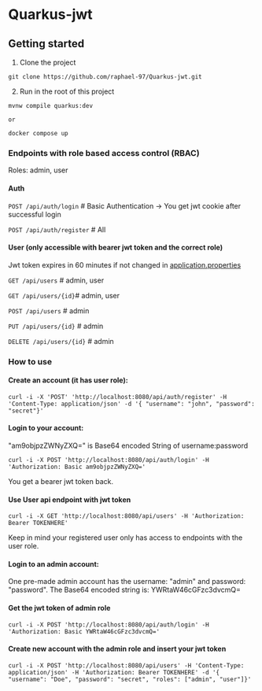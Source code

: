# Quarkus-jwt

## Getting started
1. Clone the project
```
git clone https://github.com/raphael-97/Quarkus-jwt.git
```

2. Run in the root of this project
```
mvnw compile quarkus:dev

or 

docker compose up
```


### Endpoints with role based access control (RBAC)

Roles: admin, user

#### Auth

`POST /api/auth/login` # Basic Authentication -> You get jwt cookie after successful login

`POST /api/auth/register` # All

#### User (only accessible with bearer jwt token and the correct role)

Jwt token expires in 60 minutes if not changed in [application.properties](https://github.com/raphael-97/Quarkus-jwt/blob/main/src/main/resources/application.properties)

`GET /api/users` # admin, user

`GET /api/users/{id}`# admin, user

`POST /api/users` # admin

`PUT /api/users/{id}` # admin

`DELETE /api/users/{id}` # admin


### How to use

#### Create an account (it has user role):

`curl -i -X 'POST' 'http://localhost:8080/api/auth/register' -H 'Content-Type: application/json' -d '{ "username": "john", "password": "secret"}'`

#### Login to your account:

"am9objpzZWNyZXQ=" is Base64 encoded String of username:password

`curl -i -X POST 'http://localhost:8080/api/auth/login' -H 'Authorization: Basic am9objpzZWNyZXQ='`

You get a bearer jwt token back.

#### Use User api endpoint with jwt token

`curl -i -X GET 'http://localhost:8080/api/users' -H 'Authorization: Bearer TOKENHERE'`

Keep in mind your registered user only has access to endpoints with the user role.


#### Login to an admin account:

One pre-made admin account has the username: "admin" and password: "password".
The Base64 encoded string is: YWRtaW46cGFzc3dvcmQ=

#### Get the jwt token of admin role
`curl -i -X POST 'http://localhost:8080/api/auth/login' -H 'Authorization: Basic YWRtaW46cGFzc3dvcmQ='`

#### Create new account with the admin role and insert your jwt token

`curl -i -X POST 'http://localhost:8080/api/users' -H 'Content-Type: application/json' -H 'Authorization: Bearer TOKENHERE' -d '{ "username": "Doe", "password": "secret", "roles": ["admin", "user"]}'`


